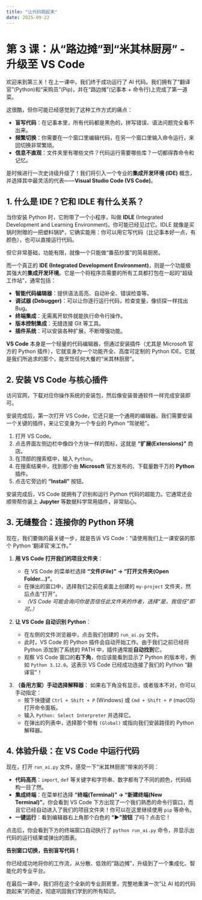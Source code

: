 ```yaml
---
title: "让代码跑起来"
date: 2025-09-22
---
```


# 第 3 课：从“路边摊”到“米其林厨房” - 升级至 VS Code

欢迎来到第三关！在上一课中，我们终于成功运行了 AI 代码。我们拥有了“翻译官”(Python)和“采购员”(Pip)，并在“路边摊”(记事本 + 命令行)上完成了第一道菜。

这很酷，但你可能已经感觉到了这种工作方式的痛点：
*   **盲写代码**：在记事本里，所有代码都是黑色的，拼写错误、语法问题完全看不出来。
*   **频繁切换**：你需要在一个窗口里编辑代码，在另一个窗口里输入命令运行，来回切换非常繁琐。
*   **信息不直观**：文件夹里有哪些文件？代码运行需要哪些库？一切都得靠命令和记忆。

是时候进行一次史诗级升级了！我们将引入一个专业的**集成开发环境 (IDE)** 概念，并选择其中最灵活的代表——**Visual Studio Code (VS Code)**。

## 1. 什么是 IDE？它和 IDLE 有什么关系？

当你安装 Python 时，它附带了一个小程序，叫做 **IDLE** (Integrated Development and Learning Environment)。你可能已经见过它。IDLE 就像是买锅时附赠的一把塑料锅铲，它确实能用：你可以用它写代码（比记事本好一点，有颜色），也可以直接运行代码。

但它非常基础，功能有限，就像一个只能做“番茄炒蛋”的简易厨房。

而一个真正的 **IDE (Integrated Development Environment)**，则是一个功能极其强大的**集成开发环境**。它是一个将程序员需要的所有工具都打包在一起的“超级工作站”，通常包括：
*   **智能代码编辑器**：提供语法高亮、自动补全、错误检查等。
*   **调试器 (Debugger)**：可以让你逐行运行代码，检查变量，像侦探一样找出 Bug。
*   **终端集成**：无需离开软件就能执行命令行操作。
*   **版本控制集成**：无缝连接 Git 等工具。
*   **插件系统**：可以安装各种扩展，不断增强功能。

**VS Code** 本身是一个轻量的代码编辑器，但通过安装插件（尤其是 Microsoft 官方的 Python 插件），它就变身为一个功能齐全、高度可定制的 Python IDE。它就是我们所追求的那个，能烹饪任何大餐的“米其林厨房”。

<ResearchCard 
      :key="'VS Code官网'"
      :icon="'/icons/vscode.png'"
      :title="'VS Code官网'"
      :details="'免费、开源、强大的现代化代码编辑器。请从此下载。'"
      :link="'https://code.visualstudio.com/'"
      :bgColor="'#007ACC'"
    />

## 2. 安装 VS Code 与核心插件

访问官网，下载对应你操作系统的安装包，然后像安装普通软件一样完成安装即可。

安装完成后，第一次打开 VS Code，它还只是一个通用的编辑器。我们需要安装一个关键的插件，来让它变身为一个专业的 Python “驾驶舱”。

1.  打开 VS Code。
2.  点击界面左侧边栏中像四个方块一样的图标，这就是 **“扩展(Extensions)”** 商店。
3.  在顶部的搜索框中，输入 `Python`。
4.  在搜索结果中，找到那个由 **Microsoft** 官方发布的、下载量数千万的 **Python** 插件。
5.  点击它旁边的 **“Install”** 按钮。

<!-- 建议此处配图: VS Code 扩展商店搜索并安装 Python 插件的截图 -->

安装完成后，VS Code 就拥有了识别和运行 Python 代码的超能力。它通常还会顺带帮你装上 **Jupyter** 等数据科学常用插件，非常贴心。

## 3. 无缝整合：连接你的 Python 环境

现在，我们要做的最关键一步，就是告诉 VS Code：“请使用我们上一课安装的那个 Python ‘翻译官’来工作。”

1.  **用 VS Code 打开我们的项目文件夹**：
    *   在 VS Code 的菜单栏选择 **“文件(File)” -> “打开文件夹(Open Folder...)”**。
    *   在弹出的窗口中，选择我们之前在桌面上创建的 `my-project` 文件夹，然后点击“打开”。
    *   *（VS Code 可能会询问你是否信任此文件夹的作者，选择“是，我信任”即可。）*

2.  **让 VS Code 自动识别 Python**：
    *   在左侧的文件浏览器中，点击我们创建的 `run_ai.py` 文件。
    *   此时，VS Code 的 Python 插件会自动开始工作。由于我们之前已经将 Python 添加到了系统的 PATH 中，插件通常能**自动找到**它。
    *   观察 VS Code 窗口的**右下角**，你应该能看到显示了 Python 的版本号，例如 `Python 3.12.0`。这表示 VS Code 已经成功连接了我们的 Python “翻译官”！

<!-- 建议此处配图: VS Code 右下角显示 Python 解释器版本的截图 -->

3.  **（备用方案）手动选择解释器**：
    如果右下角没有显示，或者版本不对，你可以手动指定：
    *   按下快捷键 `Ctrl + Shift + P` (Windows) 或 `Cmd + Shift + P` (macOS) 打开命令面板。
    *   输入 `Python: Select Interpreter` 并选择它。
    *   在弹出的列表中，选择那个带有 `(Global)` 或指向我们安装路径的 Python 解释器。

## 4. 体验升级：在 VS Code 中运行代码

现在，打开 `run_ai.py` 文件，感受一下“米其林厨房”带来的不同：

*   **代码高亮**：`import`, `def` 等关键字和字符串、数字都有了不同的颜色，代码结构一目了然。
*   **集成终端**：在菜单栏选择 **“终端(Terminal)” -> “新建终端(New Terminal)”**。你会看到 VS Code 下方出现了一个我们熟悉的命令行窗口，而且它已经自动进入了我们的项目文件夹！你可以在这里继续使用 `pip` 等命令。
*   **一键运行**：看到编辑器右上角那个白色的 **“▶”按钮** 了吗？点击它！

<!-- 建议此处配图: VS Code 编辑器右上角的“运行”按钮 -->

点击后，你会看到下方的终端窗口自动执行了 `python run_ai.py` 命令，并显示出代码的运行结果或弹出的图表。

**告别窗口切换，告别盲写代码！**

你已经成功地将你的工作流，从分散、低效的“路边摊”，升级到了一个集成化、智能化的专业平台。

在最后一课中，我们将在这个全新的专业厨房里，完整地重演一次“让 AI 给的代码跑起来”的奇迹，彻底巩固我们学到的所有知识。